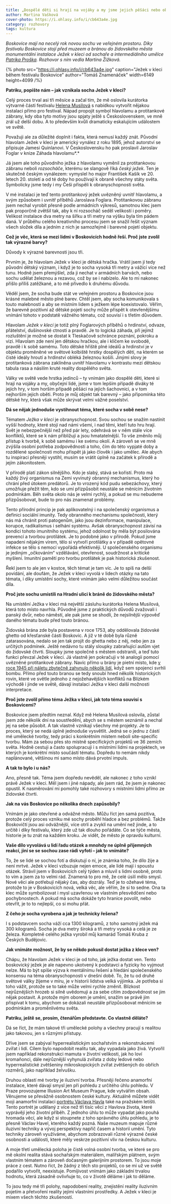 ```yaml
---
title: „Dospělé děti si hrají na vojáky a my jsme jejich pěšáci nebo oběti.“
author: Martina Vašková
cover-photo: https://i.ohlasy.info/i/cb643a4e.jpg
category: rozhovory
tags: kultura
---
```


*Boskovice mají na necelý rok novou sochu ve veřejném prostoru. Díky festivalu Boskovice stojí před muzeem a bránou do židovského města monumentální instalace Ježek v kleci od sochaře a intermediálního umělce [Patrika Proška](http://www.prosko.cz). Rozhovor s ním vedla Martina Žižková.*

{% photo src="https://i.ohlasy.info/i/cb643a4e.jpg" caption="Ježek v kleci během festivalu Boskovice" author="Tomáš Znamenáček" width=6149 height=4099 /%}

**Patriku, popište nám – jak vznikala socha Ježek v kleci?** 

Celý proces trval asi tři měsíce a začal tím, že mě oslovila kurátorka výtvarné části festivalu [Helena Musilová](https://ohlasy.info/clanky/2024/07/vytvarne-umeni-nazivo.html) s nabídkou vytvořit nějakou instalaci přímo pro festival. Nápad propojit symbol hlavolamu a protitankové zábrany, kdy oba tyto motivy jsou spjaty ještě s Československem, ve mně zrál už delší dobu. A to především kvůli dramaticky eskalujícím událostem ve světě. 

Považuji ale za důležité doplnit i fakta, která nemusí každý znát. Původní hlavolam Ježek v kleci je americký vynález z roku 1895, jehož autorství se připisuje Jamesi Quinlanovi. V Československu ho pak proslavil Jaroslav Foglar v knize Záhada hlavolamu*.* 

Já jsem ale toho původního ježka z hlavolamu vyměnil za protitankovou zábranu neboli *rozsocháče*, kterému se slangově říká *český ježek*. Ten je skutečně českým vynálezem: vymyslel ho major František Kašík ve 20\. letech 20\. století a od té doby ho používají k obraně všechny státy světa. Symbolicky jsme tedy i my Češi přispěli k obranyschopnosti světa. 

V mé instalaci je teď tento protitankový ježek uvězněný uvnitř hlavolamu, a svým způsobem i uvnitř příběhů Jaroslava Foglara. Protitankovou zábranu jsem nechal vyrobit přesně podle armádních výkresů, samotnou klec jsem pak proporčně zvětšil tak, aby k ní rozsocháč seděl velikostí i poměry. Velikost instalace dva metry na šířku a tři metry na výšku byla tím pádem daná. V průběhu celého kreativního procesu jsem se snažil řešit význam všech složek díla a jedním z nich je samozřejmě i barevné pojetí objektu. 

**Což je věc, která se mezi lidmi v Boskovicích hodně řeší. Proč jste zvolil tak výrazné barvy?** 

Důvody k výrazné barevnosti jsou tři. 

Prvním je, že hlavolam Ježek v kleci je dětská hračka. Vrátil jsem jí tedy původní dětský význam, i když je to socha vysoká tři metry a vážící více než tunu. Hodně jsem přemýšlel, zda ji nechat v armádních barvách, nebo sochu udělat železnou a rezavou, což by se i nabízelo. Ale to mi nakonec přišlo příliš zatěžkané, a to mě přivedlo k druhému důvodu. 

Věděl jsem, že socha bude stát ve veřejném prostoru a Boskovice jsou krásné malebné město plné barev. Chtěl jsem, aby socha komunikovala s touto malebností a aby se místním lidem s ježkem lépe koexistovalo. Věřím, že barevně pozitivní až dětské pojetí sochy může přispět k otevřenějšímu vnímání tohoto v podstatě vážného tématu, což souvisí i s třetím důvodem.  

Hlavolam *Ježek v kleci* je totiž plný Foglarových příběhů o hrdinství, odvaze, přátelství, dušínovské ctnosti a pravdě. Je to logická záhada, při jejímž rozluštění je možné se dostat k Tleskačově schránce poznání, pokroku a vizi. Hlavolam zde není jen dětskou hračkou, ale i klíčem ke svobodě, pravdě i k sobě samému. Toto dětské hřiště plné ideálů a hrdinství je v objektu proměněné ve světové kolbiště hrstky dospělých dětí, na kterém se čisté ideály hroutí a hrdinství obléká železnou košili. Jinými slovy je protitanková zábrana zaklíněna uvnitř hlavolamu v kontrastu mezi dětskou tabula rasa a násilím kruté reality dospělého světa.

Války ve světě vede hrstka jedinců – ty vnímám jako dospělé děti, které si hrají na vojáky a my, obyčejní lidé, jsme v tom lepším případě diváky té jejich hry, v tom horším případě pěšáci na jejich šachovnici, a v tom nejhorším jejich oběti. Proto je můj objekt tak barevný – jako připomínka této dětské hry, která však může skrývat velmi vážné poselství.

**Dá se nějak jednoduše vystihnout téma, které socha v sobě nese?**

Tématem *Ježka v kleci* je obranyschopnost. Svou sochou se snažím nastínit vyšší hodnoty, které stojí nad námi všemi, i nad těmi, kteří tuto hru hrají. Svět je nebezpečnější než před pár lety, odehrává se v něm stále více konfliktů, které se k nám přibližují a jsou hmatatelnější. To vše změnilo můj přístup k tvorbě, k sobě samému i ke svému okolí. A zároveň se ve mně zvýšila osobní potřeba zodpovědnosti a toho, čím do této vypjaté doby a rozdělené společnosti mohu přispět já jako člověk i jako umělec. Ale abych tu inspiraci přesněji vystihl, musím se vrátit úplně na začátek k přírodě a jejím zákonitostem. 

V přírodě platí zákon silnějšího. Kdo je slabý, stává se kořistí. Proto má každý živý organismus na Zemi vyvinutý obranný mechanismus, který ho chrání před útokem predátorů. Je to vrozený kód pudu sebezáchovy, který umožňuje přežít těm, kdo se umí přizpůsobit neustále se měnícím životním podmínkám. Běh světa okolo nás je velmi rychlý, a pokud se mu nebudeme přizpůsobovat, bude to pro nás znamenat problémy. 

Tento přírodní princip je pak aplikovatelný i na společenský organismus a definici sociální imunity. Tedy obranného mechanismu společnosti, který nás má chránit proti patogenům, jako jsou dezinformace, manipulace, korupce, radikalismus i selhání systému. Avšak obranyschopnost závisí na kondici tohoto imunitního systému, jehož odolnost by měla být posilována prevencí a tvorbou protilátek. Je to podobné jako v přírodě. Pokud jsme napadeni nějakým virem, tělo si vytvoří protilátky a v případě opětovné infekce se tělo s nemocí vypořádá efektivněji. U společenského organismu je jediným „očkováním“ vzdělávání, otevřenost, soudržnost a kritické myšlení. Imunitní pamětí pro tvorbu protilátek je pak historická zkušenost.

Řekl jsem to ale jen v kostce, těch témat je tam víc. Je to spíš na delší povídání, ale doufám, že Ježek v kleci vyvolá v lidech otázky na tato témata, i díky umístění sochy, které vnímám jako velmi důležitou součást díla.

**Proč jste sochu umístili na Hradní ulici k bráně do židovského města?** 

Na umístění Ježka v kleci má největší zásluhu kurátorka Helena Musilová, která toto místo navrhla. Původně jsme z praktických důvodů zvažovali i panský dvůr, nebo náměstí, ale pak jsme se shodli, že nejsilnější výpověď daného tématu bude před touto bránou. 

Židovská brána zde byla postavena v roce 1753, aby oddělovala židovské ghetto od křesťanské části Boskovic. A již v té době byla různě zatarasována, nedalo se jen tak projít do ghetta nebo z něj, nebo jen za určitých podmínek. Ještě nedávno tu stály sloupky zabraňující autům vjet do židovské čtvrti. Sloupky jsme společně s městem odstranili, a teď tuto funkci převzal Ježek v kleci. Já vlastně jen pokračuji v té analogii pomocí uvězněné protitankové zábrany. Navíc přímo u brány je pietní místo, kde [v roce 1945 při náletu zbytečně zahynulo několik lidí](https://ohlasy.info/clanky/2020/05/boskovicky-nalet.html), když sem spojenci svrhli bombu. Přímo před touto branou se tedy snoubí hned několik historických rovin, které ve světle jednoho z nejožehavějších konfliktů na Blízkém východě i jinde ve světě, dávají instalaci Ježka v kleci další možnosti interpretace.  

**Proč jste zvolil přímo téma Ježka v kleci, jak toto téma souvisí s Boskovicemi?** 

Boskovice jsem předtím neznal. Když mě Helena Musilová oslovila, zůstal jsem zde několik dní na soustředění, abych se s městem seznámil a nechal jej na sebe působit. A tak vlastně vznikají všechny mé projekty. Je to proces, který se nedá úplně jednoduše vysvětlit. Jedná se o jednu z částí mé umělecké tvorby, tedy práci s konkrétním místem neboli site-specific tvorbu. Mám za sebou přes sto místně specifických projektů ve 36 zemích světa. Hodně cestuji a často spolupracuji i s místními lidmi na projektech, ve kterých je konkrétní místo součástí tématu. Dopředu to nemám nikdy naplánované, většinou mi samo místo dává prvotní impuls.  

**A tak to bylo i u nás?** 

Ano, přesně tak. Téma jsem dopředu nevěděl, ale nakonec z toho vznikl právě Ježek v kleci. Měl jsem i jiné nápady, ale jsem rád, že jsem je nakonec opustil. K nasměrování mi pomohly také rozhovory s místními lidmi přímo ze židovské čtvrti.

**Jak na vás Boskovice po několika dnech zapůsobily?**

Vnímám je jako otevřené a odvážné město. Můžu říct jen samá pozitiva, protože celý proces vzniku mé sochy proběhl hladce a bez problémů. Takže Boskovičtí jsou asi odvážnější, více otrlí a zvyklí na umění než jinde, a to určitě i díky festivalu, který zde už tak dlouho pořádáte. Co se týče města, historie je tu znát na každém kroku. Je vidět, že město je opravdu kulturní.

**Vaše dílo vyvolává u lidí řadu otázek a mnohdy ne úplně příjemných reakcí, jiní se se sochou zase rádi vyfotí – jak to vnímáte?**

To, že se lidé se sochou fotí a diskutují o ní, je známka toho, že dílo žije a není mrtvé. Ježek v kleci vzbuzuje nejen emoce, ale lidé mají i spoustu otázek. Strávil jsem v Boskovicích celý týden a mluvil s lidmi osobně, proto to vím a jsem za to velmi rád. Znamená to pro mě, že celé úsilí mělo smysl. Nové věci ale potřebují nějaký čas, aby dozrály. Teď je to ožehavé téma, protože to je v Boskovicích nová, velká věc, ale věřím, že si to sedne. Ona ta klec může symbolizovat i mysl uzavřenou ve vlastním přesvědčení nebo pochybnostech. A pokud má socha dokáže tyto hranice povolit, nebo otevřít, je to to nejlepší, co si mohu přát.

**Z čeho je socha vyrobena a jak je technicky řešena?** 

I s podstavcem socha váží cca 1300 kilogramů, z toho samotný ježek má 300 kilogramů. Socha je dva metry široká a tři metry vysoká a celá je ze železa. Kompletně celého ježka vyrobil můj kamarád Tomáš Kruba z Českých Budějovic. 

**Jak vnímáte možnost, že by se někdo pokusil dostat ježka z klece ven?** 

Chápu, že hlavolam Ježek v kleci je od toho, jak ježka dostat ven. Tento boskovický ježek je ale napevno ukotvený k podstavci a fyzicky ho vyjmout nelze. Má to být spíše výzva k mentálnímu řešení a hledání společenského konsensu na téma obranyschopnosti v dnešní době. To, že tu od druhé světové války žijeme v míru, je v historii lidstva velká výjimka. Je potřeba si toho vážit, protože se to také může velmi rychle změnit. Blízkost nejrůznějších hrozeb si silně uvědomuji a za sebe cítím zodpovědnost se jim nějak postavit. A protože mým oborem je umění, snažím se právě jím přispívat k tomu, abychom se dokázali neustále přizpůsobovat měnícím se podmínkám a proměnlivému světa.

**Patriku, ještě se, prosím, čtenářům představte. Co vlastně děláte?** 

Dá se říct, že mám takové tři umělecké polohy a všechny pracují s realitou jako takovou, jen s různými přístupy. 

Dříve jsem se zabýval hyperrealistickým sochařstvím a rekonstrukcemi zvířat i lidí. Cílem bylo napodobit realitu tak, aby vypadala jako živá. Vytvořil jsem například rekonstrukci mamuta v životní velikosti, jak ho loví kromaňonci, dále nejrůznější vyhynulá zvířata z doby ledové nebo hyperrealistické zvětšeniny mikroskopických zvířat zvětšených do obřích rozměrů, jako například želvušku. 

Druhou oblastí mé tvorby je iluzivní tvorba. Přesněji řečeno anamorfní instalace, které dávají smysl jen při pohledu z určitého úhlu pohledu. V Praze provozujeme Illusion Art Museum Prague, kde vytvářím obsah. Věnujeme se převážně osobnostem české kultury. Aktuálně můžete vidět moji anamorfní instalaci [portrétu Václava Havla](https://www.prosko.cz/anamorphosis/vaclav-havel) také na pražském letišti. Tento portrét je udělaný z více než tří tisíc věcí z Havlova života, které vyprávějí jeho životní příběh. Z jednoho úhlu to může vypadat jako pouhá hromada věcí, ale když si stoupnete z toho správného úhlu pohledu, je to přesně Václav Havel, kterého každý pozná. Naše muzeum mapuje různé iluzivní techniky a vývoj perspektivy napříč časem a historií umění. Tyto techniky zároveň využíváme, abychom zobrazovali různé výrazné české osobnosti a události, které měly veskrze pozitivní vliv na českou kulturu. 

A moje třetí umělecká poloha je čistě volná osobní tvorba, ve které se pro mě okolní realita stává sochařským materiálem, malířským plátnem, svým vlastním tématem a zároveň dočasným galerijním prostorem. To jsou moje práce z cest. Nutno říct, že žádný z těch sto projektů, co se mi už ve světě podařilo vytvořit, neexistuje. Pomíjivost vnímám jako základní trvalou hodnotu, která zásadně ovlivňuje to, co v životě děláme i jak to děláme. 

To jsou tedy mé tři polohy, napodobení reality, znejistění reality iluzivním pojetím a přetvoření reality jejími vlastními prostředky. A Ježek v kleci je mixem všech těchto zkušeností.